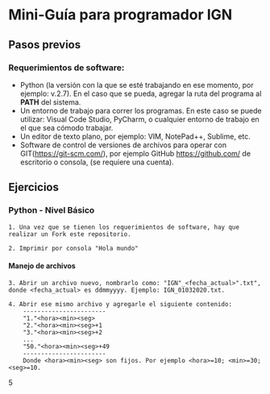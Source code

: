 # Mini-Guía para programador IGN

## Pasos previos
### Requerimientos de software:
* Python (la versión con la que se esté trabajando en ese momento, por ejemplo: v.2.7). En el caso que se pueda, agregar la ruta del programa al **PATH** del sistema. 
* Un entorno de trabajo para correr los programas. En este caso se puede utilizar: Visual Code Studio, PyCharm, o cualquier entorno de trabajo en el que sea cómodo trabajar.
* Un editor de texto plano, por ejemplo: VIM, NotePad++, Sublime, etc.
* Software de control de versiones de archivos para operar con GIT(https://git-scm.com/), por ejemplo GitHub https://github.com/ de escritorio o consola, (se requiere una cuenta).

## Ejercicios

### Python - Nivel Básico
```
1. Una vez que se tienen los requerimientos de software, hay que realizar un Fork este repositorio.
```
```
2. Imprimir por consola "Hola mundo"
```

#### Manejo de archivos
```
3. Abrir un archivo nuevo, nombrarlo como: "IGN"_<fecha_actual>".txt", donde <fecha_actual> es ddmmyyyy. Ejemplo: IGN_01032020.txt.
```
```
4. Abrir ese mismo archivo y agregarle el siguiente contenido:
	-----------------------
	"1."<hora><min><seg>
	"2."<hora><min><seg>+1
	"3."<hora><min><seg>+2
	...
	"50."<hora><min><seg>+49
	-----------------------
	Donde <hora><min><seg> son fijos. Por ejemplo <hora>=10; <min>=30; <seg>=10.
```
5
